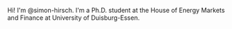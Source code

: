 Hi! I'm @simon-hirsch. I'm a Ph.D. student at the House of Energy Markets and Finance at University of Duisburg-Essen.
